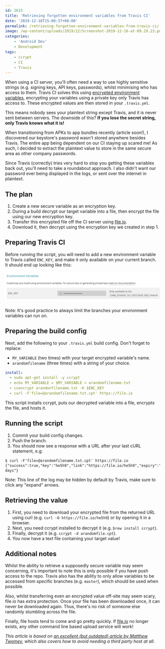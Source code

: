 ```yaml
---
id: 2615
title: 'Retrieving forgotten environment variables from Travis CI'
date: '2019-12-18T15:00:37+00:00'
permalink: /retrieving-forgotten-environment-variables-from-travis-ci/
image: /wp-content/uploads/2019/12/Screenshot-2019-12-16-at-09.29.23.png
categories:
    - 'Android Dev'
    - Development
tags:
    - ccrypt
    - CI
    - Travis
---
```


When using a CI server, you'll often need a way to use highly sensitive strings (e.g. signing keys, API keys, passwords), whilst minimising who has access to them. Travis CI solves this using [encrypted environment variables](https://docs.travis-ci.com/user/environment-variables/#Encrypted-Variables), encrypting your variables using a private key only Travis has access to. These encrypted values are then stored in your `.travis.yml`.

This means nobody sees your plaintext string except Travis, and it is never sent between servers. The downside of this? **If you lose the secret string, only Travis knows what it is!**

When transitioning from APKs to app bundles recently (article soon!), I discovered our keystore's password wasn't stored anywhere besides Travis. The entire app being dependent on our CI staying up scared me! As such, I decided to extract the plaintext value to store in the same secure area as other company passwords.

Since Travis (correctly) tries very hard to stop you getting these variables back out, you'll need to take a roundabout approach. I also didn't want our password ever being displayed in the logs, or sent over the internet in plaintext.

## The plan

1. Create a new secure variable as an encryption key.
2. During a build decrypt our target variable into a file, then encrypt the file using our new encryption key.
3. Transfer this encrypted file off the CI server using [file.io](https://file.io).
4. Download it, then decrypt using the encryption key we created in step 1.

## Preparing Travis CI

Before running the script, you will need to add a new environment variable to Travis called `ENC_KEY`, and make it only available on your current branch. It should end up looking like this:

[![](/wp-content/uploads/2019/12/Screenshot-2019-12-16-at-08.41.10.png)](/wp-content/uploads/2019/12/Screenshot-2019-12-16-at-08.41.10.png)

Note: It's good practice to always limit the branches your environment variables can run on.

## Preparing the build config

Next, add the following to your `.travis.yml` build config. Don't forget to replace:

- `MY_VARIABLE` (two times) with your target encrypted variable's name.
- `arandomfilename` (three times) with a string of your choice.

```yaml
install:
  - sudo apt-get install -y ccrypt
  - echo MY_VARIABLE = $MY_VARIABLE > arandomfilename.txt
  - ccencrypt arandonfilename.txt -K $ENC_KEY
  - curl -F'file=@arandomfilename.txt.cpt' https://file.io
```

This script installs ccrypt, puts our decrypted variable into a file, encrypts the file, and hosts it.

## Running the script

1. Commit your build config changes.
2. Push the branch.
3. You should now see a response with a URL after your last cURL statement, e.g:

```text
$ curl -F'file=@arandomfilename.txt.cpt' https://file.io
{"success":true,"key":"he5h9","link":"https://file.io/he5h9","expiry":"14 days"}
```

Note: This line of the log may be hidden by default by Travis, make sure to click any "expand" arrows.

## Retrieving the value

1. First, you need to download your encrypted file from the returned URL using curl (e.g. `curl -O https://file.io/he5h9`) or by opening it in a browser.
2. Next, you need ccrypt installed to decrypt it (e.g. `brew install ccrypt`).
3. Finally, decrypt it (e.g. `ccrypt -d arandomfile.cpt`).
4. You now have a text file containing your target value!

## Additional notes

Whilst the ability to retrieve a supposedly secure variable may seem concerning, it's important to note this is only possible if you have push access to the repo. Travis also has the ability to only allow variables to be accessed from specific branches (e.g. `master`), which should be used when possible.

Also, whilst transferring even an encrypted value off-site may seem scary, file.io has extra protection. Once your file has been downloaded once, it can never be downloaded again. Thus, there's no risk of someone else randomly stumbling across the file.

Finally, file hosts tend to come and go pretty quickly. If [file.io](https://file.io) no longer exists, any other command line based upload service will work!

*This article is based on [an excellent (but outdated) article by Matthew Twomey](https://www.topcoder.com/recover-lost-travisci-variables-two-ways/), which also covers how to avoid needing a third party host at all.*